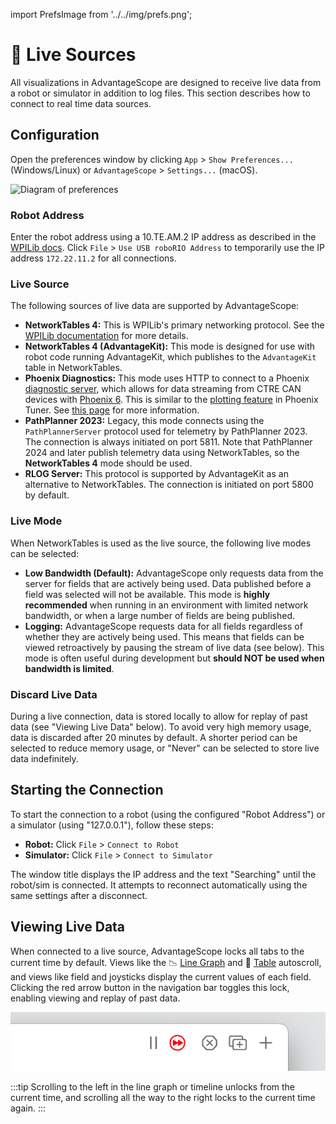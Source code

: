 import PrefsImage from '../../img/prefs.png';

# 🛜 Live Sources

All visualizations in AdvantageScope are designed to receive live data from a robot or simulator in addition to log files. This section describes how to connect to real time data sources.

## Configuration

Open the preferences window by clicking `App` > `Show Preferences...` (Windows/Linux) or `AdvantageScope` > `Settings...` (macOS).

<img src={PrefsImage} alt="Diagram of preferences" height="350" />

### Robot Address

Enter the robot address using a 10.TE.AM.2 IP address as described in the [WPILib docs](https://docs.wpilib.org/en/stable/docs/networking/networking-introduction/ip-configurations.html#te-am-ip-notation). Click `File` > `Use USB roboRIO Address` to temporarily use the IP address `172.22.11.2` for all connections.

### Live Source

The following sources of live data are supported by AdvantageScope:

- **NetworkTables 4:** This is WPILib's primary networking protocol. See the [WPILib documentation](https://docs.wpilib.org/en/stable/docs/software/networktables/index.html) for more details.
- **NetworkTables 4 (AdvantageKit):** This mode is designed for use with robot code running AdvantageKit, which publishes to the `AdvantageKit` table in NetworkTables.
- **Phoenix Diagnostics:** This mode uses HTTP to connect to a Phoenix [diagnostic server](https://pro.docs.ctr-electronics.com/en/latest/docs/troubleshooting/running-diagnostics.html), which allows for data streaming from CTRE CAN devices with [Phoenix 6](https://pro.docs.ctr-electronics.com/en/latest/). This is similar to the [plotting feature](https://pro.docs.ctr-electronics.com/en/latest/docs/tuner/plotting.html) in Phoenix Tuner. See [this page](/overview/live-sources/phoenix-diagnostics) for more information.
- **PathPlanner 2023:** Legacy, this mode connects using the `PathPlannerServer` protocol used for telemetry by PathPlanner 2023. The connection is always initiated on port 5811. Note that PathPlanner 2024 and later publish telemetry data using NetworkTables, so the **NetworkTables 4** mode should be used.
- **RLOG Server:** This protocol is supported by AdvantageKit as an alternative to NetworkTables. The connection is initiated on port 5800 by default.

### Live Mode

When NetworkTables is used as the live source, the following live modes can be selected:

- **Low Bandwidth (Default):** AdvantageScope only requests data from the server for fields that are actively being used. Data published before a field was selected will not be available. This mode is **highly recommended** when running in an environment with limited network bandwidth, or when a large number of fields are being published.
- **Logging:** AdvantageScope requests data for all fields regardless of whether they are actively being used. This means that fields can be viewed retroactively by pausing the stream of live data (see below). This mode is often useful during development but **should NOT be used when bandwidth is limited**.

### Discard Live Data

During a live connection, data is stored locally to allow for replay of past data (see "Viewing Live Data" below). To avoid very high memory usage, data is discarded after 20 minutes by default. A shorter period can be selected to reduce memory usage, or "Never" can be selected to store live data indefinitely.

## Starting the Connection

To start the connection to a robot (using the configured "Robot Address") or a simulator (using "127.0.0.1"), follow these steps:

- **Robot:** Click `File` > `Connect to Robot`
- **Simulator:** Click `File` > `Connect to Simulator`

The window title displays the IP address and the text "Searching" until the robot/sim is connected. It attempts to reconnect automatically using the same settings after a disconnect.

## Viewing Live Data

When connected to a live source, AdvantageScope locks all tabs to the current time by default. Views like the 📉 [Line Graph](/tab-reference/line-graph) and 🔢 [Table](/tab-reference/table) autoscroll, and views like field and joysticks display the current values of each field. Clicking the red arrow button in the navigation bar toggles this lock, enabling viewing and replay of past data.

![Live lock/unlock button](./img/open-live-1.png)

:::tip
Scrolling to the left in the line graph or timeline unlocks from the current time, and scrolling all the way to the right locks to the current time again.
:::
